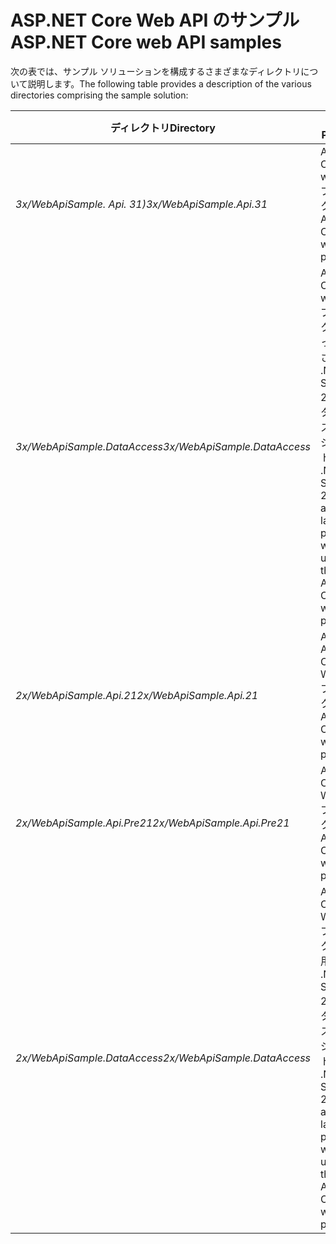 # <a name="aspnet-core-web-api-samples"></a><span data-ttu-id="bbc4b-101">ASP.NET Core Web API のサンプル</span><span class="sxs-lookup"><span data-stu-id="bbc4b-101">ASP.NET Core web API samples</span></span>

<span data-ttu-id="bbc4b-102">次の表では、サンプル ソリューションを構成するさまざまなディレクトリについて説明します。</span><span class="sxs-lookup"><span data-stu-id="bbc4b-102">The following table provides a description of the various directories comprising the sample solution:</span></span>

| <span data-ttu-id="bbc4b-103">ディレクトリ</span><span class="sxs-lookup"><span data-stu-id="bbc4b-103">Directory</span></span>                   | <span data-ttu-id="bbc4b-104">目的</span><span class="sxs-lookup"><span data-stu-id="bbc4b-104">Purpose</span></span> |
|-----------------------------|------------------------------------------------------------|
| <span data-ttu-id="bbc4b-105">*3x/WebApiSample. Api. 31)*</span><span class="sxs-lookup"><span data-stu-id="bbc4b-105">*3x/WebApiSample.Api.31*</span></span>    | <span data-ttu-id="bbc4b-106">ASP.NET Core 3.1 web API プロジェクト。</span><span class="sxs-lookup"><span data-stu-id="bbc4b-106">An ASP.NET Core 3.1 web API project.</span></span>                       |
| <span data-ttu-id="bbc4b-107">*3x/WebApiSample.DataAccess*</span><span class="sxs-lookup"><span data-stu-id="bbc4b-107">*3x/WebApiSample.DataAccess*</span></span>| <span data-ttu-id="bbc4b-108">ASP.NET Core 3.1 web API プロジェクトによって使用される .NET Standard 2.1 データアクセス層プロジェクト。</span><span class="sxs-lookup"><span data-stu-id="bbc4b-108">A .NET Standard 2.1 data access layer project which is used by the ASP.NET Core 3.1 web API project.</span></span>|
| <span data-ttu-id="bbc4b-109">*2x/WebApiSample.Api.21*</span><span class="sxs-lookup"><span data-stu-id="bbc4b-109">*2x/WebApiSample.Api.21*</span></span>    | <span data-ttu-id="bbc4b-110">An ASP.NET Core 2.1 Web API プロジェクト。</span><span class="sxs-lookup"><span data-stu-id="bbc4b-110">An ASP.NET Core 2.1 web API project.</span></span>                         |
| <span data-ttu-id="bbc4b-111">*2x/WebApiSample.Api.Pre21*</span><span class="sxs-lookup"><span data-stu-id="bbc4b-111">*2x/WebApiSample.Api.Pre21*</span></span> | <span data-ttu-id="bbc4b-112">ASP.NET Core 2.0 Web API プロジェクト。</span><span class="sxs-lookup"><span data-stu-id="bbc4b-112">An ASP.NET Core 2.0 web API project.</span></span>                         |
| <span data-ttu-id="bbc4b-113">*2x/WebApiSample.DataAccess*</span><span class="sxs-lookup"><span data-stu-id="bbc4b-113">*2x/WebApiSample.DataAccess*</span></span>| <span data-ttu-id="bbc4b-114">ASP.NET Core 2.x Web API プロジェクトで使用される .NET Standard 2.0 データ アクセス層プロジェクト。</span><span class="sxs-lookup"><span data-stu-id="bbc4b-114">A .NET Standard 2.0 data access layer project which is used by the ASP.NET Core 2.x web API projects.</span></span>|
